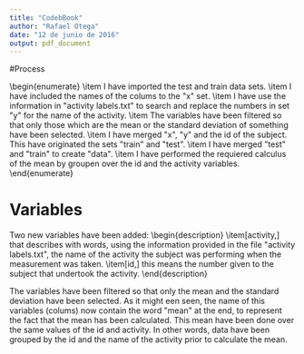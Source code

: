 ```yaml
---
title: "CodebBook"
author: "Rafael Otega"
date: "12 de junio de 2016"
output: pdf_document
---
```

#Process

\begin{enumerate}
\item I have imported the test and train data sets.
\item I have included the names of the colums to the "x" set.
\item I have use the information in "activity labels.txt" to search and replace the numbers in set "y" for the name of the activity.
\item The variables have been filtered so that only those which are the mean or the standard deviation of something have been selected.
\item I have merged "x", "y" and the id of the subject. This have originated the sets "train" and "test".
\item I have merged "test" and "train" to create "data".
\item I have performed the requiered calculus of the mean by groupen over the id and the activity variables.
\end{enumerate}

# Variables

Two new variables have been added: 
\begin{description}
\item[activity,] that describes with words, using the information provided in the file "activity labels.txt", the name of the activity the subject was performing when the measurement was taken.
\item[id,] this means the number given to the subject that undertook the activity.
\end{description}

The variables have been filtered so that only the mean and the standard deviation have been selected. 
As it might een seen, the name of this variables (colums) now contain the word "mean" at the end, to represent the fact that the mean has been calculated. This mean have been done over the same values of the id and activity. In other words, data have been grouped by the id and the name of the activity prior to calculate the mean.


